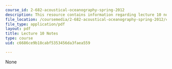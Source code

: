 ```yaml
---
course_id: 2-682-acoustical-oceanography-spring-2012
description: This resource contains information regarding lecture 10 notes.
file_location: /coursemedia/2-682-acoustical-oceanography-spring-2012/c6686ce9b18cabf5353456da3faea559_MIT2_682S12_lec10.pdf
file_type: application/pdf
layout: pdf
title: Lecture 10 Notes
type: course
uid: c6686ce9b18cabf5353456da3faea559

---
```

None
